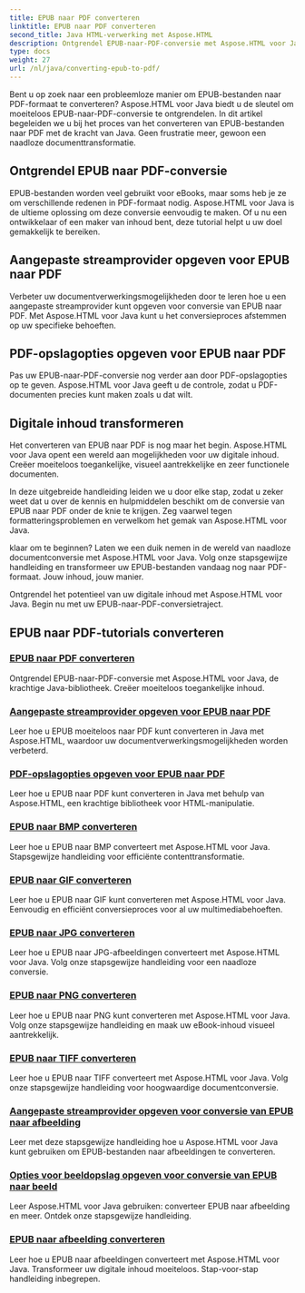 ```yaml
---
title: EPUB naar PDF converteren
linktitle: EPUB naar PDF converteren
second_title: Java HTML-verwerking met Aspose.HTML
description: Ontgrendel EPUB-naar-PDF-conversie met Aspose.HTML voor Java, de krachtige Java-bibliotheek. Creëer moeiteloos toegankelijke inhoud.
type: docs
weight: 27
url: /nl/java/converting-epub-to-pdf/
---
```


Bent u op zoek naar een probleemloze manier om EPUB-bestanden naar PDF-formaat te converteren? Aspose.HTML voor Java biedt u de sleutel om moeiteloos EPUB-naar-PDF-conversie te ontgrendelen. In dit artikel begeleiden we u bij het proces van het converteren van EPUB-bestanden naar PDF met de kracht van Java. Geen frustratie meer, gewoon een naadloze documenttransformatie.

## Ontgrendel EPUB naar PDF-conversie

EPUB-bestanden worden veel gebruikt voor eBooks, maar soms heb je ze om verschillende redenen in PDF-formaat nodig. Aspose.HTML voor Java is de ultieme oplossing om deze conversie eenvoudig te maken. Of u nu een ontwikkelaar of een maker van inhoud bent, deze tutorial helpt u uw doel gemakkelijk te bereiken.

## Aangepaste streamprovider opgeven voor EPUB naar PDF

Verbeter uw documentverwerkingsmogelijkheden door te leren hoe u een aangepaste streamprovider kunt opgeven voor conversie van EPUB naar PDF. Met Aspose.HTML voor Java kunt u het conversieproces afstemmen op uw specifieke behoeften.

## PDF-opslagopties opgeven voor EPUB naar PDF

Pas uw EPUB-naar-PDF-conversie nog verder aan door PDF-opslagopties op te geven. Aspose.HTML voor Java geeft u de controle, zodat u PDF-documenten precies kunt maken zoals u dat wilt.

## Digitale inhoud transformeren

Het converteren van EPUB naar PDF is nog maar het begin. Aspose.HTML voor Java opent een wereld aan mogelijkheden voor uw digitale inhoud. Creëer moeiteloos toegankelijke, visueel aantrekkelijke en zeer functionele documenten.

In deze uitgebreide handleiding leiden we u door elke stap, zodat u zeker weet dat u over de kennis en hulpmiddelen beschikt om de conversie van EPUB naar PDF onder de knie te krijgen. Zeg vaarwel tegen formatteringsproblemen en verwelkom het gemak van Aspose.HTML voor Java.

klaar om te beginnen? Laten we een duik nemen in de wereld van naadloze documentconversie met Aspose.HTML voor Java. Volg onze stapsgewijze handleiding en transformeer uw EPUB-bestanden vandaag nog naar PDF-formaat. Jouw inhoud, jouw manier.

Ontgrendel het potentieel van uw digitale inhoud met Aspose.HTML voor Java. Begin nu met uw EPUB-naar-PDF-conversietraject.
## EPUB naar PDF-tutorials converteren
### [EPUB naar PDF converteren](./convert-epub-to-pdf/)
Ontgrendel EPUB-naar-PDF-conversie met Aspose.HTML voor Java, de krachtige Java-bibliotheek. Creëer moeiteloos toegankelijke inhoud.
### [Aangepaste streamprovider opgeven voor EPUB naar PDF](./convert-epub-to-pdf-specify-custom-stream-provider/)
Leer hoe u EPUB moeiteloos naar PDF kunt converteren in Java met Aspose.HTML, waardoor uw documentverwerkingsmogelijkheden worden verbeterd.
### [PDF-opslagopties opgeven voor EPUB naar PDF](./convert-epub-to-pdf-specify-pdf-save-options/)
Leer hoe u EPUB naar PDF kunt converteren in Java met behulp van Aspose.HTML, een krachtige bibliotheek voor HTML-manipulatie.
### [EPUB naar BMP converteren](./convert-epub-to-bmp/)
Leer hoe u EPUB naar BMP converteert met Aspose.HTML voor Java. Stapsgewijze handleiding voor efficiënte contenttransformatie.
### [EPUB naar GIF converteren](./convert-epub-to-gif/)
Leer hoe u EPUB naar GIF kunt converteren met Aspose.HTML voor Java. Eenvoudig en efficiënt conversieproces voor al uw multimediabehoeften.
### [EPUB naar JPG converteren](./convert-epub-to-jpg/)
Leer hoe u EPUB naar JPG-afbeeldingen converteert met Aspose.HTML voor Java. Volg onze stapsgewijze handleiding voor een naadloze conversie.
### [EPUB naar PNG converteren](./convert-epub-to-png/)
Leer hoe u EPUB naar PNG kunt converteren met Aspose.HTML voor Java. Volg onze stapsgewijze handleiding en maak uw eBook-inhoud visueel aantrekkelijk.
### [EPUB naar TIFF converteren](./convert-epub-to-tiff/)
Leer hoe u EPUB naar TIFF converteert met Aspose.HTML voor Java. Volg onze stapsgewijze handleiding voor hoogwaardige documentconversie.
### [Aangepaste streamprovider opgeven voor conversie van EPUB naar afbeelding](./convert-epub-to-image-specify-custom-stream-provider/)
Leer met deze stapsgewijze handleiding hoe u Aspose.HTML voor Java kunt gebruiken om EPUB-bestanden naar afbeeldingen te converteren.
### [Opties voor beeldopslag opgeven voor conversie van EPUB naar beeld](./convert-epub-to-image-specify-image-save-options/)
Leer Aspose.HTML voor Java gebruiken: converteer EPUB naar afbeelding en meer. Ontdek onze stapsgewijze handleiding.
### [EPUB naar afbeelding converteren](./convert-epub-to-image/)
Leer hoe u EPUB naar afbeeldingen converteert met Aspose.HTML voor Java. Transformeer uw digitale inhoud moeiteloos. Stap-voor-stap handleiding inbegrepen.